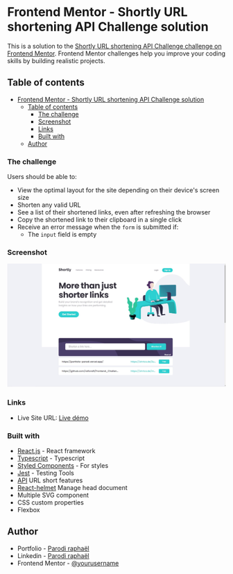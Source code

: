 # Frontend Mentor - Shortly URL shortening API Challenge solution

This is a solution to the [Shortly URL shortening API Challenge challenge on Frontend Mentor](https://www.frontendmentor.io/challenges/url-shortening-api-landing-page-2ce3ob-G). Frontend Mentor challenges help you improve your coding skills by building realistic projects. 

## Table of contents

- [Frontend Mentor - Shortly URL shortening API Challenge solution](#frontend-mentor---shortly-url-shortening-api-challenge-solution)
  - [Table of contents](#table-of-contents)
    - [The challenge](#the-challenge)
    - [Screenshot](#screenshot)
    - [Links](#links)
    - [Built with](#built-with)
  - [Author](#author)


### The challenge

Users should be able to:

- View the optimal layout for the site depending on their device's screen size
- Shorten any valid URL
- See a list of their shortened links, even after refreshing the browser
- Copy the shortened link to their clipboard in a single click
- Receive an error message when the `form` is submitted if:
  - The `input` field is empty

### Screenshot

![screenshort url_short](./public/assets/socialCard/socialCard.jpg)


### Links


- Live Site URL: [Live démo](https://frontend-challenge-url-short-level-4.vercel.app/)


### Built with

- [React.js](https://fr.reactjs.org/) - React framework
- [Typescript](https://www.typescriptlang.org/) - Typescript
- [Styled Components](https://styled-components.com/) - For styles
- [Jest](https://jestjs.io/fr/) - Testing Tools
- [API](https://shrtco.de/) URL short features
- [React-helmet](https://www.npmjs.com/package/react-helmet) Manage head document
- Multiple SVG component
- CSS custom properties
- Flexbox

## Author

- Portfolio - [Parodi raphaël](https://frontend-challenge-url-short-level-4.vercel.app/)
- Linkedin - [Parodi raphaël](https://www.linkedin.com/in/%F0%9F%9A%80-raphael-parodi-a942ab1b0/)
- Frontend Mentor - [@yourusername](https://www.frontendmentor.io/profile/raficraft)



